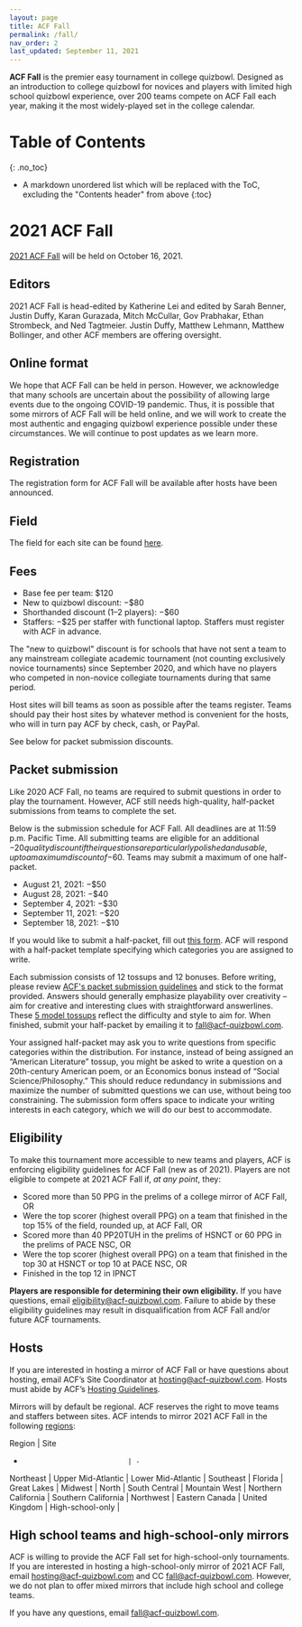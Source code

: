 ```yaml
---
layout: page
title: ACF Fall
permalink: /fall/
nav_order: 2
last_updated: September 11, 2021
---
```


**ACF Fall** is the premier easy tournament in college quizbowl. Designed as an introduction to college quizbowl for novices and players with limited high school quizbowl experience, over 200 teams compete on ACF Fall each year, making it the most widely-played set in the college calendar.

# Table of Contents
{: .no_toc}
* A markdown unordered list which will be replaced with the ToC, excluding the "Contents header" from above
{:toc}

# 2021 ACF Fall
[2021 ACF Fall](https://hsquizbowl.org/forums/viewtopic.php?f=8&t=25261) will be held on October 16, 2021.

## Editors
2021 ACF Fall is head-edited by Katherine Lei and edited by Sarah Benner, Justin Duffy, Karan Gurazada, Mitch McCullar, Gov Prabhakar, Ethan Strombeck, and Ned Tagtmeier. Justin Duffy, Matthew Lehmann, Matthew Bollinger, and other ACF members are offering oversight.

<!-- add editors breakdown table -->

## Online format
We hope that ACF Fall can be held in person. However, we acknowledge that many schools are uncertain about the possibility of allowing large events due to the ongoing COVID-19 pandemic. Thus, it is possible that some mirrors of ACF Fall will be held online, and we will work to create the most authentic and engaging quizbowl experience possible under these circumstances. We will continue to post updates as we learn more.

## Registration
The registration form for ACF Fall will be available after hosts have been announced.

## Field
The field for each site can be found [here](https://docs.google.com/spreadsheets/d/1hrgokKUJukxb6UmNnrAMwjnScDbiTsOTKAKB40Gunvc/edit?usp=sharing).

## Fees

- Base fee per team: $120
- New to quizbowl discount: −$80
- Shorthanded discount (1–2 players): −$60
- Staffers: −$25 per staffer with functional laptop. Staffers must register with ACF in advance.

<!-- need to reinstate buzzer/travel discounts? -->

The "new to quizbowl" discount is for schools that have not sent a team to any mainstream collegiate academic tournament (not counting exclusively novice tournaments) since September 2020, and which have no players who competed in non-novice collegiate tournaments during that same period.

Host sites will bill teams as soon as possible after the teams register. Teams should pay their host sites by whatever method is convenient for the hosts, who will in turn pay ACF by check, cash, or PayPal.

See below for packet submission discounts.

## Packet submission
Like 2020 ACF Fall, no teams are required to submit questions in order to play the tournament. However, ACF still needs high-quality, half-packet submissions from teams to complete the set.

Below is the submission schedule for ACF Fall. All deadlines are at 11:59 p.m. Pacific Time. All submitting teams are eligible for an additional −$20 quality discount if their questions are particularly polished and usable, up to a maximum discount of −$60. Teams may submit a maximum of one half-packet.

- August 21, 2021: −$50
- August 28, 2021: −$40
- September 4, 2021: −$30
- September 11, 2021: −$20
- September 18, 2021: −$10

If you would like to submit a half-packet, fill out [this form](https://docs.google.com/forms/d/e/1FAIpQLScUin-wIZeG1dJa-8JRtfKhhzhSbN924JHDuIU6GZxJHZcpCA/viewform). ACF will respond with a half-packet template specifying which categories you are assigned to write.

Each submission consists of 12 tossups and 12 bonuses. Before writing, please review [ACF's packet submission guidelines](/packet-submission-guidelines) and stick to the format provided. Answers should generally emphasize playability over creativity – aim for creative and interesting clues with straightforward answerlines. These [5 model tossups](https://docs.google.com/document/d/1mokTuDeyDDSb4J1yQG6BWeGsee4x-RFsqf-lmvfBXjc/edit?usp=sharing) reflect the difficulty and style to aim for. When finished, submit your half-packet by emailing it to [fall@acf-quizbowl.com](mailto:fall@acf-quizbowl.com).

Your assigned half-packet may ask you to write questions from specific categories within the distribution. For instance, instead of being assigned an “American Literature” tossup, you might be asked to write a question on a 20th-century American poem, or an Economics bonus instead of “Social Science/Philosophy.” This should reduce redundancy in submissions and maximize the number of submitted questions we can use, without being too constraining. The submission form offers space to indicate your writing interests in each category, which we will do our best to accommodate.

## Eligibility
To make this tournament more accessible to new teams and players, ACF is enforcing eligibility guidelines for ACF Fall (new as of 2021). Players are not eligible to compete at 2021 ACF Fall if, _at any point_, they:
- Scored more than 50 PPG in the prelims of a college mirror of ACF Fall, OR
- Were the top scorer (highest overall PPG) on a team that finished in the top 15% of the field, rounded up, at ACF Fall, OR
- Scored more than 40 PP20TUH in the prelims of HSNCT or 60 PPG in the prelims of PACE NSC, OR
- Were the top scorer (highest overall PPG) on a team that finished in the top 30 at HSNCT or top 10 at PACE NSC, OR
- Finished in the top 12 in IPNCT

**Players are responsible for determining their own eligibility.** If you have questions, email [eligibility@acf-quizbowl.com](mailto:eligibility@acf-quizbowl.com). Failure to abide by these eligibility guidelines may result in disqualification from ACF Fall and/or future ACF tournaments.

## Hosts
If you are interested in hosting a mirror of ACF Fall or have questions about hosting, email ACF’s Site Coordinator at [hosting@acf-quizbowl.com](mailto:hosting@acf-quizbowl.com). Hosts must abide by ACF’s [Hosting Guidelines](/hosting-guidelines).

Mirrors will by default be regional. ACF reserves the right to move teams and staffers between sites. ACF intends to mirror 2021 ACF Fall in the following [regions](/hosting-guidelines#regions-according-to-acf):

Region                          | Site
-                               | -
Northeast                       | 
Upper Mid-Atlantic              | 
Lower Mid-Atlantic              | 
Southeast                       | 
Florida                         | 
Great Lakes                     | 
Midwest                         | 
North                           | 
South Central                   | 
Mountain West                   | 
Northern California             | 
Southern California             | 
Northwest                       | 
Eastern Canada                  | 
United Kingdom                  | 
High-school-only                | 

## High school teams and high-school-only mirrors
ACF is willing to provide the ACF Fall set for high-school-only tournaments. If you are interested in hosting a high-school-only mirror of 2021 ACF Fall, email [hosting@acf-quizbowl.com](mailto:hosting@acf-quizbowl.com) and CC [fall@acf-quizbowl.com](mailto:fall@acf-quizbowl.com). However, we do not plan to offer mixed mirrors that include high school and college teams.

If you have any questions, email [fall@acf-quizbowl.com](fall@acf-quizbowl.com).
